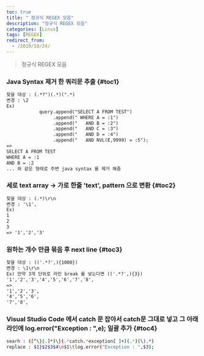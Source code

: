 ```yaml
---
toc: true
title: " 정규식 REGEX 모음"
description: "정규식 REGEX 모음"
categories: [Linux]
tags: [REGEX]
redirect_from:
  - /2019/10/24/
---
```


> 정규식 REGEX 모음

### Java Syntax 제거 한 쿼리문 추출 {#toc1}

```md
찾을 대상 : (.*?")(.*)(".*)
변경 : \2
Ex)
            query.append("SELECT A FROM TEST")
                 .append(" WHERE A = :1")
                 .append("   AND B = :2")
                 .append("   AND C = :3")
                 .append("   AND D = :4")
                 .append("   AND NVL(E,9999) = :5");
=>
SELECT A FROM TEST
WHERE A = :1
AND B = :2
... 와 같은 형태로 주변 java syntax 를 제거 해줌                 
```

### 세로 text array -> 가로 한줄 'text', pattern 으로 변환  {#toc2}

```md
찾을 대상 : (.*)\r\n
변경 : '\1',
Ex)
1
2
3
=> '1','2','3'
```

### 원하는 개수 만큼 묶음 후 next line  {#toc3}

```md
찾을 대상 : (('.*?',){1000})
변경 : \1\r\n
Ex) 만약 3개 단위로 라인 break 를 넣는다면 (('.*?',){3})
'1','2','3','4','5','6','7','8', 
=>
'1','2','3',
'4','5','6',
'7','8',
```

### Visual Studio Code 에서 catch 문 잡아서 catch문 그대로 넣고 그 아래 라인에 log.error("Exception : ",e); 일괄 추가  {#toc4}

```sh
searh : ([^\}|.]*)\}(.*catch.*exception[ ]+)(.*)(\).*)
replace : $1}$2$3$4\n$1\tlog.error("Exception : ",$3);
```

[^1]: This is a footnote.

[kramdown]: https://kramdown.gettalong.org/
[My Blog]: https://marindie.github.io
